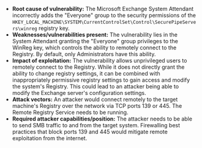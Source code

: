 - **Root cause of vulnerability:** The Microsoft Exchange System Attendant incorrectly adds the "Everyone" group to the security permissions of the `HKEY_LOCAL_MACHINE\SYSTEM\CurrentControlSet\Control\SecurePipeServers\winreg` registry key.
- **Weaknesses/vulnerabilities present:** The vulnerability lies in the System Attendant granting the "Everyone" group privileges to the WinReg key, which controls the ability to remotely connect to the Registry. By default, only Administrators have this ability.
- **Impact of exploitation:** The vulnerability allows unprivileged users to remotely connect to the Registry. While it does not directly grant the ability to change registry settings, it can be combined with inappropriately permissive registry settings to gain access and modify the system's Registry. This could lead to an attacker being able to modify the Exchange server's configuration settings.
- **Attack vectors:** An attacker would connect remotely to the target machine's Registry over the network via TCP ports 139 or 445. The Remote Registry Service needs to be running.
- **Required attacker capabilities/position:** The attacker needs to be able to send SMB traffic to and from the target system. Firewalling best practices that block ports 139 and 445 would mitigate remote exploitation from the internet.